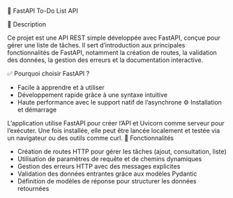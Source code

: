 📘 FastAPI To-Do List API

🧠 Description

Ce projet est une API REST simple développée avec FastAPI, conçue pour gérer une liste de tâches. Il sert d’introduction aux principales fonctionnalités de FastAPI, notamment la création de routes, la validation des données, la gestion des erreurs et la documentation interactive.

✅ Pourquoi choisir FastAPI ?

- Facile à apprendre et à utiliser
- Développement rapide grâce à une syntaxe intuitive
- Haute performance avec le support natif de l’asynchrone
⚙️ Installation et démarrage

L’application utilise FastAPI pour créer l’API et Uvicorn comme serveur pour l’exécuter. Une fois installée, elle peut être lancée localement et testée via un navigateur ou des outils comme curl.
📌 Fonctionnalités

- Création de routes HTTP pour gérer les tâches (ajout, consultation, liste)
- Utilisation de paramètres de requête et de chemins dynamiques
- Gestion des erreurs HTTP avec des messages explicites
- Validation des données entrantes grâce aux modèles Pydantic
- Définition de modèles de réponse pour structurer les données retournées


